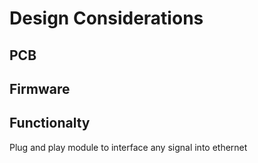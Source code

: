 # Design Considerations
## PCB
## Firmware
## Functionalty
Plug and play module to interface any signal into ethernet
